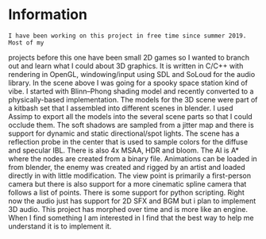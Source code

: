 # Information
	I have been working on this project in free time since summer 2019. Most of my 
projects before this one have been small 2D games so I wanted to branch out and 
learn what I could about 3D graphics. It is written in C/C++ with rendering in 
OpenGL, windowing/input using SDL and SoLoud for the audio library. In the scene 
above I was going for a spooky space station kind of vibe.
	I started with Blinn–Phong shading model and recently converted to a 
physically-based implementation. The models for the 3D scene were part of a 
kitbash set that I assembled into different scenes in blender. I used Assimp 
to export all the models into the several scene parts so that I could occlude 
them. The soft shadows are sampled from a jitter map and there is support for 
dynamic and static directional/spot lights. The scene has a reflection probe 
in the center that is used to sample colors for the diffuse and specular IBL. 
There is also 4x MSAA, HDR and bloom.
	The AI is A* where the nodes are created from a binary file. Animations 
can be loaded in from blender, the enemy was created and rigged by an artist 
and loaded directly in with little modification. The view point is primarily
a first-person camera but there is also support for a more cinematic spline 
camera that follows a list of points. There is some support for python scripting. 
Right now the audio just has support for 2D SFX and BGM but i plan to implement 
3D audio. This project has morphed over time and is more like an engine. When I 
find something I am interested in I find that the best way to help me understand 
it is to implement it.